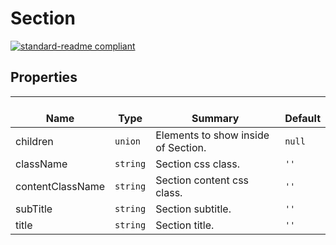 # Section
  [![standard-readme compliant](https://img.shields.io/badge/standard--readme-OK-green.svg?style=flat-square)](https://github.com/RichardLitt/standard-readme)
  

  ## Properties
  | </br>Name | </br>Type | </br>Summary | </br>Default | 
| ---- | ---- | ---- | ---- |
| children | `union` | Elements to show inside of Section. | `null` |
| className | `string` | Section css class. | `''` |
| contentClassName | `string` | Section content css class. | `''` |
| subTitle | `string` | Section subtitle. | `''` |
| title | `string` | Section title. | `''` |